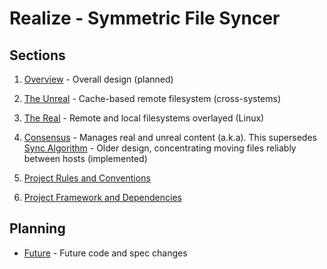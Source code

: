 # Realize - Symmetric File Syncer

## Sections

1. [Overview](design.md) - Overall design (planned)

2. [The Unreal](unreal.md) - Cache-based remote filesystem (cross-systems)

3. [The Real](real.md) - Remote and local filesystems overlayed (Linux)

4. [Consensus](consensus.md) - Manages real and unreal content (a.k.a). This supersedes [Sync
   Algorithm](movedirs.md) - Older design, concentrating moving files
   reliably between hosts (implemented)

5. [Project Rules and Conventions](conventions.md)

6. [Project Framework and Dependencies](tech.md)

## Planning

* [Future](future.md) - Future code and spec changes
